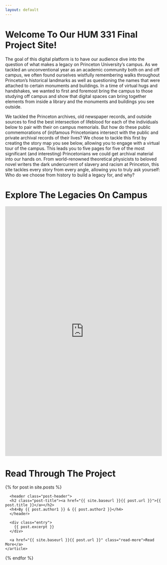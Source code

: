 ```yaml
---
layout: default
---
```


# Welcome To Our HUM 331 Final Project Site! #
The goal of this digital platform is to have our audience dive into the question of what makes a legacy on Princeton University’s campus. As we tackled an unconventional year as an academic community both on and off campus, we often found ourselves wistfully remembering walks throughout Princeton’s historical landmarks as well as questioning the names that were attached to certain monuments and buildings. In a time of virtual hugs and handshakes, we wanted to first and foremost bring the campus to those studying off campus and show that digital spaces can bring together elements from inside a library and the monuments and buildings you see outside.

We tackled the Princeton archives, old newspaper records, and outside sources to find the best intersection of lifeblood for each of the individuals below to pair with their on campus memorials. But how do these public commemorations of (in)famous Princetonians intersect with the public and private archival records of their lives? We chose to tackle this first by creating the story map you see below, allowing you to engage with a virtual tour of the campus. This leads you to five pages for five of the most significant (and interesting) Princetonians we could get archival material into our hands on. From world-renowned theoretical physicists to beloved novel writers the dark undercurrent of slavery and racism at Princeton, this site tackles every story from every angle, allowing you to truly ask yourself: Who do we choose from history to build a legacy for, and why?

# Explore The Legacies On Campus #
<iframe src="https://uploads.knightlab.com/storymapjs/c8110923c34d5ea5480530eebcafc33c/princeton-lives-and-legacies/index.html" frameborder="0" width="100%" height="800"></iframe>

# Read Through The Project #
<div class="posts">
  {% for post in site.posts %}
    <article class="post">

      <header class="post-header">
      <h2 class="post-title"><a href="{{ site.baseurl }}{{ post.url }}">{{ post.title }}</a></h2>
      <h4>By {{ post.author1 }} & {{ post.author2 }}</h4>
      </header>

      <div class="entry">
        {{ post.excerpt }}
      </div>

      <a href="{{ site.baseurl }}{{ post.url }}" class="read-more">Read More</a>
    </article>
  {% endfor %}
</div>
